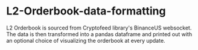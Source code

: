 # L2-Orderbook-data-formatting
L2 Orderbook is sourced from Cryptofeed library's BinanceUS websocket. The data is then transformed into a pandas dataframe and printed out with an optional choice of visualizing the orderbook at every update.
